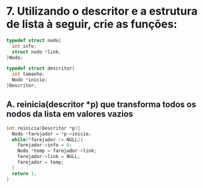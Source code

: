 # 7. Utilizando o descritor e a estrutura de lista à seguir, crie as funções:

```c
typedef struct nodo{
  int info;
  struct nodo *link;
}Nodo;

typedef struct descritor{
  int tamanho;
  Nodo *inicio;
}Descritor;
```

## A. reinicia(descritor *p) que transforma todos os nodos da lista em valores vazios

```c
int reinicia(Descritor *p){
  Nodo *farejador = *p->inicio;
  while(*farejador != NULL){
    farejador->info = 0;
    Nodo *temp = farejador->link; 
    farejador->link = NULL;
    farejador = temp;
  }
  return 1;
}
```